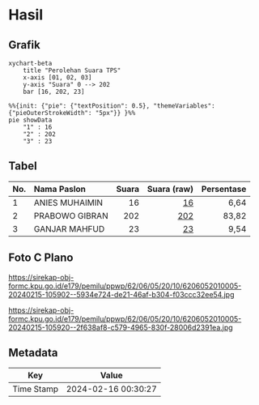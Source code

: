 # Hasil

## Grafik

```mermaid
xychart-beta
    title "Perolehan Suara TPS"
    x-axis [01, 02, 03]
    y-axis "Suara" 0 --> 202
    bar [16, 202, 23]
```

```mermaid
%%{init: {"pie": {"textPosition": 0.5}, "themeVariables": {"pieOuterStrokeWidth": "5px"}} }%%
pie showData
    "1" : 16
    "2" : 202
    "3" : 23
```

## Tabel

| No. | Nama Paslon    | Suara | Suara (raw) | Persentase |
|:--- |:-------------- | -----:| -----------:| ----------:|
| 1   | ANIES MUHAIMIN | 16    | [16][p-1]   | 6,64       |
| 2   | PRABOWO GIBRAN | 202   | [202][p-2]  | 83,82      |
| 3   | GANJAR MAHFUD  | 23    | [23][p-3]   | 9,54       |


[p-1]: https://github.com/gigit-pemilu/pemilu-2024-62-kalimantan-tengah/blob/main/pilpres/hitung-suara/sub/62-kalimantan-tengah/sub/06-katingan/sub/05-katingan-tengah/sub/2010-batu-badinding/sub/005-tps/sub/paslon-1.txt
[p-2]: https://github.com/gigit-pemilu/pemilu-2024-62-kalimantan-tengah/blob/main/pilpres/hitung-suara/sub/62-kalimantan-tengah/sub/06-katingan/sub/05-katingan-tengah/sub/2010-batu-badinding/sub/005-tps/sub/paslon-2.txt
[p-3]: https://github.com/gigit-pemilu/pemilu-2024-62-kalimantan-tengah/blob/main/pilpres/hitung-suara/sub/62-kalimantan-tengah/sub/06-katingan/sub/05-katingan-tengah/sub/2010-batu-badinding/sub/005-tps/sub/paslon-3.txt

## Foto C Plano

https://sirekap-obj-formc.kpu.go.id/e179/pemilu/ppwp/62/06/05/20/10/6206052010005-20240215-105902--5934e724-de21-46af-b304-f03ccc32ee54.jpg

https://sirekap-obj-formc.kpu.go.id/e179/pemilu/ppwp/62/06/05/20/10/6206052010005-20240215-105920--2f638af8-c579-4965-830f-28006d2391ea.jpg


## Metadata

| Key        | Value               |
| ---------- | ------------------- |
| Time Stamp | 2024-02-16 00:30:27 |



